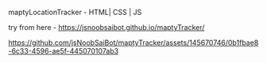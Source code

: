 maptyLocationTracker - HTML| CSS | JS


try from here - https://jsnoobsaibot.github.io/maptyTracker/


https://github.com/jsNoobSaiBot/maptyTracker/assets/145670746/0b1fbae8-6c33-4596-ae5f-445070107ab3




